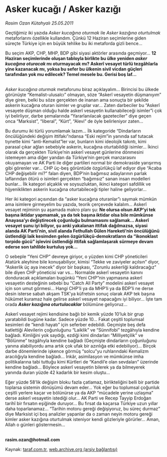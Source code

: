 # Asker kucağı / Asker kazığı

*Rasim Ozan Kütahyalı 25.05.2011*

<div class="yazi"><p>Geçtiğimiz iki yazıda <i>Asker kucağına oturmak</i> ile <i>Asker kazığına oturtulmak </i>metaforlarını özellikle kullandım. Çünkü 12 Haziran seçimlerine giden süreçte Türkiye için en büyük tehlike bu iki metaforda gizli bence...</p>
<p>Bu seçim AKP, CHP, MHP, BDP gibi siyasi aktörler arasında geçmiyor... <b>12 Haziran seçimlerinde oluşan tabloyla birlikte bu ülke yeniden <i>asker kucağına oturacak</i> mı oturmayacak mı? Askerî vesayet türlü tezgâhlarla yine kazanacak mı, yoksa bu sefer bu ülkenin sivil vicdan güçleri tarafından yok mu edilecek? Temel mesele bu. Gerisi boş laf...</b></p>
<p><i><br/>Asker kucağına oturmak</i> metaforunu biraz açıklayalım... Birincisi bu ülkede görünüşte “Kemalist-ulusalcı” olmayan, söze “Askerî vesayetin düşmanıyım” diye giren, belki bu söze gerçekten de inanan ama sonuçta bir şekilde askerin kucağına oturan isimler ve gruplar var... Zaten darbeciler bu “Askerî vesayete düşman olduğu halde askerî vesayetin kullanabileceği isimler”i çok iyi belirliyor, darbe şemalarında “Yararlanılacak gazeteciler” diye geçen onca “Marksist”, “liberal”, “Kürt”, “Alevi” de öyle belirleniyor zaten...</p>
<p>Bu durumu iki türlü yorumlamak lazım... İlk kategoride “Dindarların öncülüğündeki değişim ittifakı”ndansa “Eski rejim”in yanında saf tutacak tıynette kimi “anti-Kemalist”ler var, bunların kimi ideolojik takıntı, kimi parasal çıkar ağları sebebiyle askerin, kucağına oturtabildiği isimler... İkinci olarak da gerçekten Türkiye’nin askerî vesayet günlerine dönmesini istemeyen ama diğer yandan da Türkiye’nin gerçek manzarasını okuyamayan ve AK Parti ile diğer partileri normal bir demokraside yarışırmış gibi görenler var... CHP üç-beş görüntüde özgürlükçü laf ediyor diye “Acaba CHP değişebilir mi?” falan diyen, BDP’nin bağımsız adaylarının parlak laflarından ötürü o isimleri gerçekten “bağımsız” sanan insan modelleri bunlar... İlk kategori alçaklık ve soysuzluktan, ikinci kategori safdillik ve hijyeniklikten askerin kucağına oturtabileceği tipler haline geliyorlar...</p>
<p>Her iki kategori açısından da “asker kucağına oturanlar”ı saymak mümkün ama isimlere girmeyelim bu yazıda, teorik çerçevede kalalım... Askerî vesayet rejiminin şu aşamada makro planı şu: <b>Ne olursa olsun AKP’yi tek başına iktidar yapmamak, ya da tek başına iktidar olsa bile mümkünse Anayasa’yı değiştirecek çoğunluğu bulmamasını sağlamak... Askerî vesayet şunu iyi biliyor, şu anki yakalanan ittifak dağılmazsa, siyasi alanda AK Parti’nin, sivil alanda Fethullah Gülen Hareketi’nin öncülüğünü üstlendiği laik kesimden gelen özgürlükçü-demokratların da “ikonoklast torpido gücü” işlevini üstlendiği ittifak sağlamlaşarak sürmeye devam ederse son tahlilde kurtuluş yok...</b></p>
<p>O sebeple “Yeni CHP” devreye giriyor, o yüzden kimi CHP yöneticileri Atatürk aleyhine bile konuşabiliyor, kimisi “Tekke ve zaviyeler açılsın” diyor, “Askerlik üç aya inecek” diyor bir başkası, “Zorunlu askerliği kaldıracağız” bile diyen CHP yöneticisi var vs... Normalde askerî vesayetin kanını donduracak açıklamaları bugünkü “Yeni CHP”nin yapmasına askerî vesayetin desteğinin sebebi bu “Catch All Party” modelini askerî vesayet için son umut görmesi... Hangi CHP’li ya da MHP’li ya da BDP’li ne derse desin isterse sabah akşam TSK’ya küfretsin sonuç olarak AKP tek başına hükümet kuramaz hale gelirse askerî vesayet napacağını iyi biliyor... İşte tam orada <b><i>Asker kazığına oturtulacaklar</i></b> bölümüne geliyoruz...</p>
<p>Askerî vesayet rejimi kendisine bağlı bir kemik yüzde 10’luk bir grup yaratabildi bugüne kadar. Sadece yüzde 10... Fakat çeşitli toplumsal kesimleri de “kendi hayatı” için seferber edebildi. Geçmişte beş defa katlettiği Alevilerin çoğunluğunu “Laiklik” ve “Sünnifobi” tezgâhıyla kendine bağladı. Kimliğini yok saydığı, ezdiği kimi dindarları “Milliyetçilik” ve “Bölünme” tezgâhıyla kendine bağladı (Geçmişte dindarların çoğunluğunu yanına alabiliyordu ama artık çok ufak bir azınlığa etki edebiliyor)... Birçok darbe dönemlerinde işkence görmüş “solcu”yu ruhlarındaki Kemalizm aracılığıyla kendine bağladı... İnkâr, asimilasyon ve mümkünse imha politikalarına tabi tuttuğu kimi Kürtleri de “Kandil’e olan sevdaları” üzerinde kendine bağladı... Böylece askerî vesayetin bilerek ya da bilmeyerek yanında duran yüzde 42 kadarlık bir kesim oluştu...</p>
<p>Eğer yüzde 58’lik değişim bloku fazla çatlamaz, birlikteliğini belli bir partide toplarsa sistemin dönüşümü devam eder... Yok eğer bu toplumsal çoğunluk çeşitli yerlere kaçar ve bölünürse ya da AKP “mücadele yerine uzlaşma” derse askerî vesayetin istediği olur... AK Parti ve Recep Tayyip Erdoğan tarihî bir fırsatın eşiğinde duruyor... Bu fırsat da kaçarsa Türkiye uzun yıllar daha toparlanamaz... “Tarihin motoru gereği değişiyoruz, bu süreç durmaz” diye Marksist içi boş analizler yapanlar da o zaman neyin motoru gereği kimler asker kazığına oturtulmak isteniyor kendi gözleriyle görürler... Aman, Allah o günleri göstermesin...</p>
<p><b><br/>rasim.ozan@hotmail.com </b></p>
</div>

Kaynak: [taraf.com.tr](http://www.taraf.com.tr:80/rasim-ozan-kutahyali/makale-asker-kucagi-asker-kazigi.htm), [web.archive.org (arşiv bağlantısı)](http://web.archive.org/web/20140113203941/http://www.taraf.com.tr:80/rasim-ozan-kutahyali/makale-asker-kucagi-asker-kazigi.htm)
